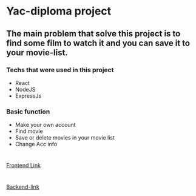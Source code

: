 # Yac-diploma project

## The main problem that solve this project is to find some film to watch it and you can save it to your movie-list.

### Techs that were used in this project

+ React
+ NodeJS
+ ExpressJs

### Basic function 
+ Make your own account
+ Find movie
+ Save or delete movies in your movie list
+ Change Acc info

#
[Frontend Link](https://sanatov.nomoredomains.monster/)
#
[Backend-link](https://api.sanatov.nomoredomains.monster/)
